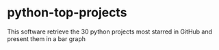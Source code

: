 # python-top-projects

This software retrieve the 30 python projects most starred in GitHub and present them in a bar graph
